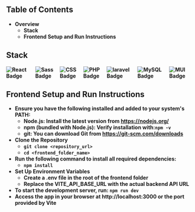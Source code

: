 ## Table of Contents
* <strong>Overview</strong>
    * <strong>Stack</strong>
    * <strong>Frontend Setup and Run Instructions
  
## Stack
<div id="badges" style="display: flex; justify-content: start;">
    <img src="https://img.shields.io/badge/React-white?style=for-the-badge&logo=react&logoColor=blue" alt="React Badge"/>
    <img style="margin-left: 0.5rem;" src="https://img.shields.io/badge/Sass-white?style=for-the-badge&logo=sass&logoColor=#CC6699" alt="Sass Badge"/>
    <img src="https://img.shields.io/badge/css-white?style=for-the-badge&logo=css&logoColor=blue" alt="CSS Badge"/>
    <img src="https://img.shields.io/badge/php-white?style=for-the-badge&logo=php&logoColor=#787CB5" alt="PHP Badge"/>
    <img src="https://img.shields.io/badge/laravel-white?style=for-the-badge&logo=laravel&logoColor=#f55247" alt="laravel Badge"/>
    <img style="margin-left: 0.5rem;" src="https://img.shields.io/badge/MySQL-white?style=for-the-badge&logo=mysql&logoColor=black" alt="MySQL Badge"/>
    <img style="margin-left: 0.5rem;" src="https://img.shields.io/badge/MUI-white?style=for-the-badge&logo=mui&logoColor=blue" alt="MUI Badge"/>
</div>

## Frontend Setup and Run Instructions
  * Ensure you have the following installed and added to your system's PATH:
    * Node.js: Install the latest version from https://nodejs.org/
    * npm (bundled with Node.js): Verify installation with:```npm -v```
    * git: You can download Git from https://git-scm.com/downloads
  * Clone the Repository
    * ```git clone <repository_url>```
    * ```cd <frontend_folder_name>```
  * Run the following command to install all required dependencies:
    * ```npm install```
  * Set Up Environment Variables
    * Create a .env file in the root of the frontend folder
    * Replace the VITE_API_BASE_URL with the actual backend API URL
  * To start the development server, run: ```npm run dev```
  * Access the app in your browser at http://localhost:3000 or the port provided by Vite